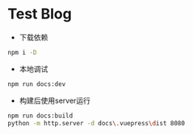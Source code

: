 # Test Blog

- 下载依赖
```sh
npm i -D
```

- 本地调试
```sh
npm run docs:dev
```

- 构建后使用server运行
```sh
npm run docs:build
python -m http.server -d docs\.vuepress\dist 8080
```